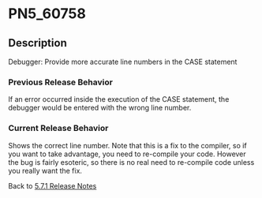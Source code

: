 # PN5_60758

<PageHeader />

## Description

Debugger: Provide more accurate line numbers in the CASE statement

### Previous Release Behavior

If an error occurred inside the execution of the CASE statement, the debugger would be entered with the wrong line number.

### Current Release Behavior

Shows the correct line number. Note that this is a fix to the compiler, so if you want to take advantage, you need to re-compile your code. However the bug is fairly esoteric, so there is no real need to re-compile code unless you really want the fix.

Back to [5.7.1 Release Notes](./../jbase-5.7.1-release-notes/README.md)
  
<PageFooter />

